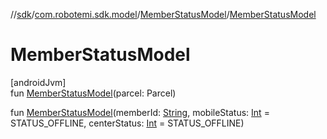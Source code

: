 //[sdk](../../../index.md)/[com.robotemi.sdk.model](../index.md)/[MemberStatusModel](index.md)/[MemberStatusModel](-member-status-model.md)

# MemberStatusModel

[androidJvm]\
fun [MemberStatusModel](-member-status-model.md)(parcel: Parcel)

fun [MemberStatusModel](-member-status-model.md)(memberId: [String](https://kotlinlang.org/api/latest/jvm/stdlib/kotlin/-string/index.html), mobileStatus: [Int](https://kotlinlang.org/api/latest/jvm/stdlib/kotlin/-int/index.html) = STATUS_OFFLINE, centerStatus: [Int](https://kotlinlang.org/api/latest/jvm/stdlib/kotlin/-int/index.html) = STATUS_OFFLINE)
